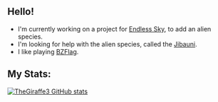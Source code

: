 ## Hello!

- I'm currently working on a project for [Endless Sky](https://endless-sky.github.io), to add an alien species.
- I'm looking for help with the alien species, called the [Jibauni](https://github.com/TheGiraffe3/Jibauni).
- I like playing [BZFlag](https://bzflag.org).

## My Stats:

[![TheGiraffe3 GitHub stats](https://github-readme-stats.vercel.app/api?username=TheGiraffe3)](https://github.com/TheGiraffe3/github-readme-stats)

<!--

Here are some ideas to get you started:

- 🌱 I’m currently learning ...
- 👯 I’m looking to collaborate on ...
- 💬 Ask me about ...
- 📫 How to reach me: ...
- 😄 Pronouns: ...
- ⚡ Fun fact: ...
-->
